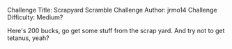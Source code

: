 Challenge Title: Scrapyard Scramble
Challenge Author: jrmo14
Challenge Difficulty: Medium?


Here's 200 bucks, go get some stuff from the scrap yard.
And try not to get tetanus, yeah?
